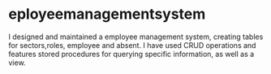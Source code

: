 # eployeemanagementsystem
I designed and maintained a employee management system, creating tables for sectors,roles, employee and absent. I have used CRUD operations and features stored procedures for querying specific information, as well as a view.
